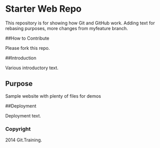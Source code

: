 # Starter Web Repo

This repository is for showing how Git and GitHub work. Adding text for rebasing purposes, more changes from myfeature branch.

##How to Contribute

Please fork this repo.

##Introduction

Various introductory text.

## Purpose

Sample website with plenty of files for demos

##Deployment

Deployment text.

### Copyright

2014 Git.Training.